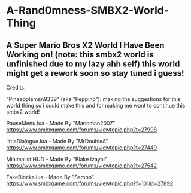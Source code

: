 # A-Rand0mness-SMBX2-World-Thing
A Super Mario Bros X2 World I Have Been Working on!
(note: this smbx2 world is unfinished due to my lazy ahh self)
this world might get a rework soon so stay tuned i guess!
----------------------------------------------------------------
Credits:


"Pineappleman9339" (aka "Peppino"):
making the suggestions for this world thing so i could make this
and for making me want to continue this smbx2 world!

PauseMenu.lua - Made By "Marioman2007"
https://www.smbxgame.com/forums/viewtopic.php?t=27998
 
littleDialogue.lua - Made By "MrDoubleA"
https://www.smbxgame.com/forums/viewtopic.php?t=27449
	
Minimalist HUD - Made By "Blake Izayoi"
https://www.smbxgame.com/forums/viewtopic.php?t=27542

FakeBlocks.lua - Made By "Sambo"
https://www.smbxgame.com/forums/viewtopic.php?f=101&t=27892
